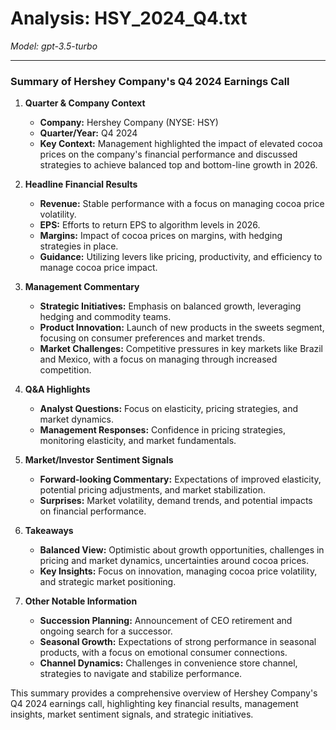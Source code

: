 # Analysis: HSY_2024_Q4.txt

*Model: gpt-3.5-turbo*

---

### Summary of Hershey Company's Q4 2024 Earnings Call

1. **Quarter & Company Context**
   - **Company:** Hershey Company (NYSE: HSY)
   - **Quarter/Year:** Q4 2024
   - **Key Context:** Management highlighted the impact of elevated cocoa prices on the company's financial performance and discussed strategies to achieve balanced top and bottom-line growth in 2026.

2. **Headline Financial Results**
   - **Revenue:** Stable performance with a focus on managing cocoa price volatility.
   - **EPS:** Efforts to return EPS to algorithm levels in 2026.
   - **Margins:** Impact of cocoa prices on margins, with hedging strategies in place.
   - **Guidance:** Utilizing levers like pricing, productivity, and efficiency to manage cocoa price impact.

3. **Management Commentary**
   - **Strategic Initiatives:** Emphasis on balanced growth, leveraging hedging and commodity teams.
   - **Product Innovation:** Launch of new products in the sweets segment, focusing on consumer preferences and market trends.
   - **Market Challenges:** Competitive pressures in key markets like Brazil and Mexico, with a focus on managing through increased competition.

4. **Q&A Highlights**
   - **Analyst Questions:** Focus on elasticity, pricing strategies, and market dynamics.
   - **Management Responses:** Confidence in pricing strategies, monitoring elasticity, and market fundamentals.

5. **Market/Investor Sentiment Signals**
   - **Forward-looking Commentary:** Expectations of improved elasticity, potential pricing adjustments, and market stabilization.
   - **Surprises:** Market volatility, demand trends, and potential impacts on financial performance.

6. **Takeaways**
   - **Balanced View:** Optimistic about growth opportunities, challenges in pricing and market dynamics, uncertainties around cocoa prices.
   - **Key Insights:** Focus on innovation, managing cocoa price volatility, and strategic market positioning.

7. **Other Notable Information**
   - **Succession Planning:** Announcement of CEO retirement and ongoing search for a successor.
   - **Seasonal Growth:** Expectations of strong performance in seasonal products, with a focus on emotional consumer connections.
   - **Channel Dynamics:** Challenges in convenience store channel, strategies to navigate and stabilize performance.

This summary provides a comprehensive overview of Hershey Company's Q4 2024 earnings call, highlighting key financial results, management insights, market sentiment signals, and strategic initiatives.